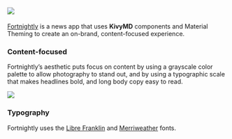# <img src="https://github.com/kivymd/KivyMD/raw/master/demos/fortnightly/assets/images/title.png"/>

[Fortnightly](https://material.io/design/material-studies/fortnightly.html) is a news app that uses **KivyMD** components and Material Theming to create an on-brand, content-focused experience.

### Content-focused
Fortnightly’s aesthetic puts focus on content by using a grayscale color palette to allow photography to stand out, and by using a typographic scale that makes headlines bold, and long body copy easy to read.

<img src="https://lh3.googleusercontent.com/PTx8rH6q0NEUY-3xDVWiQBDwvXFnG_QHhD6eKFiK7qWIShaumUliaDBFM8RWjmPIxPZMh-N24Cyf6Cp9lpdcxzWtwfqBsL71lkOmKRs=w1064-v0"/>


### Typography
Fortnightly uses the [Libre Franklin](https://fonts.google.com/specimen/Libre+Franklin) and [Merriweather](https://fonts.google.com/specimen/Merriweather) fonts.
